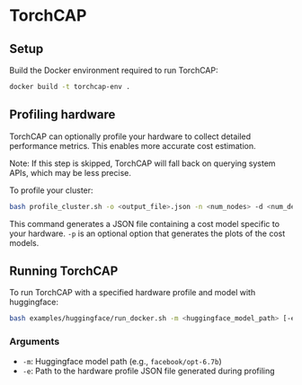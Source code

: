 # TorchCAP

## Setup

Build the Docker environment required to run TorchCAP:

```bash
docker build -t torchcap-env .
```

## Profiling hardware

TorchCAP can optionally profile your hardware to collect detailed performance metrics. This enables more accurate cost estimation.

Note: If this step is skipped, TorchCAP will fall back on querying system APIs, which may be less precise.

To profile your cluster:

```bash
bash profile_cluster.sh -o <output_file>.json -n <num_nodes> -d <num_devices_per_node> [-p]
```

This command generates a JSON file containing a cost model specific to your hardware. `-p` is an optional option that generates the plots of the cost models. 

## Running TorchCAP

To run TorchCAP with a specified hardware profile and model with huggingface:

```bash
bash examples/huggingface/run_docker.sh -m <huggingface_model_path> [-e <output_file>.json]
```

### Arguments
- `-m`: Huggingface model path (e.g., `facebook/opt-6.7b`)
- `-e`: Path to the hardware profile JSON file generated during profiling



